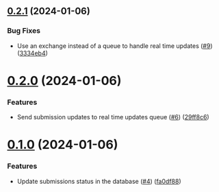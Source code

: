 ## [0.2.1](https://github.com/upb-code-labs/submissions-status-updater-microservice/compare/v0.2.0...v0.2.1) (2024-01-06)


### Bug Fixes

* Use an exchange instead of a queue to handle real time updates ([#9](https://github.com/upb-code-labs/submissions-status-updater-microservice/issues/9)) ([3334eb4](https://github.com/upb-code-labs/submissions-status-updater-microservice/commit/3334eb4d88d04dfa84315a69ac6681f147000399))



# [0.2.0](https://github.com/upb-code-labs/submissions-status-updater-microservice/compare/v0.1.0...v0.2.0) (2024-01-06)


### Features

* Send submission updates to real time updates queue ([#6](https://github.com/upb-code-labs/submissions-status-updater-microservice/issues/6)) ([29ff8c6](https://github.com/upb-code-labs/submissions-status-updater-microservice/commit/29ff8c6cfe459e2fd1b81a093985cb68890fb9ab))



# [0.1.0](https://github.com/upb-code-labs/submissions-status-updater-microservice/compare/fa0df883043022d38787e1640989b0d24d8b967e...v0.1.0) (2024-01-06)


### Features

* Update submissions status in the database ([#4](https://github.com/upb-code-labs/submissions-status-updater-microservice/issues/4)) ([fa0df88](https://github.com/upb-code-labs/submissions-status-updater-microservice/commit/fa0df883043022d38787e1640989b0d24d8b967e))



